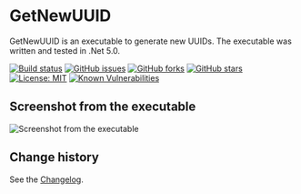 GetNewUUID
====================================

GetNewUUID is an executable to generate new UUIDs.
The executable was written and tested in .Net 5.0.

[![Build status](https://ci.appveyor.com/api/projects/status/65h9i12tbmxkn0g4?svg=true)](https://ci.appveyor.com/project/SeppPenner/getnewuuid)
[![GitHub issues](https://img.shields.io/github/issues/SeppPenner/GetNewUUID.svg)](https://github.com/SeppPenner/GetNewUUID/issues)
[![GitHub forks](https://img.shields.io/github/forks/SeppPenner/GetNewUUID.svg)](https://github.com/SeppPenner/GetNewUUID/network)
[![GitHub stars](https://img.shields.io/github/stars/SeppPenner/GetNewUUID.svg)](https://github.com/SeppPenner/GetNewUUID/stargazers)
[![License: MIT](https://img.shields.io/badge/License-MIT-blue.svg)](https://raw.githubusercontent.com/SeppPenner/GetNewUUID/master/License.txt)
[![Known Vulnerabilities](https://snyk.io/test/github/SeppPenner/GetNewUUID/badge.svg)](https://snyk.io/test/github/SeppPenner/GetNewUUID)

## Screenshot from the executable
![Screenshot from the executable](https://github.com/SeppPenner/GetNewUUID/blob/master/Screenshot.PNG "Screenshot from the executable")

Change history
--------------

See the [Changelog](https://github.com/SeppPenner/GetNewUUID/blob/master/Changelog.md).